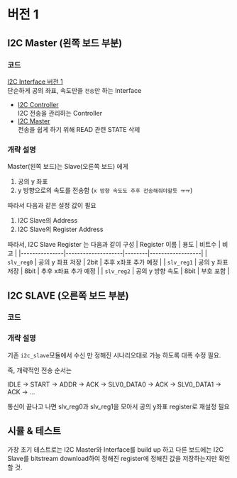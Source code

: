 # 버전 1
## I2C Master (왼쪽 보드 부분)
### 코드
[I2C Interface 버전 1](./I2C_Intf_V00.sv)  
단순하게 공의 좌표, 속도만을 `전송`만 하는 Interface  
- [I2C Controller](./I2C_Controller.sv)  
    I2C 전송을 관리하는 Controller
- [I2C Master](./I2C_Master.sv)  
    전송을 쉽게 하기 위해 READ 관련 STATE 삭제


### 개략 설명
Master(왼쪽 보드)는 Slave(오른쪽 보드) 에게  

1) 공의 y 좌표  
2) y 방향으로의 속도를 전송함 (`x 방향 속도도 추후 전송해줘야할듯 ㅠㅠ`)

따라서 다음과 같은 설정 값이 필요
1. I2C Slave의 Address
2. I2C Slave의 Register Address

따라서, I2C Slave Register 는 다음과 같이 구성
| Register 이름 | 용도               | 비트수 | 비고             |
|---------------|--------------------|--------|------------------|
| `slv_reg0`    | 공의 y 좌표 저장   | 2bit  | 추후 x좌표 추가 예정 |
| `slv_reg1`    | 공의 y 좌표 저장   | 8bit  | 추후 x좌표 추가 예정 |
| `slv_reg2`    | 공의 y 방향 속도   | 8bit | 부호 포함        |

## I2C SLAVE (오른쪽 보드 부분)
### 코드

### 개략 설명
기존 `i2c_slave`모듈에서 수신 만 정해진 시나리오대로 가능 하도록 대폭 수정 필요.

즉, 개략적인 전송 순서는

IDLE -> START -> ADDR -> ACK ->  SLV0_DATA0 -> ACK -> SLV0_DATA1 -> ACK -> ...

통신이 끝나고 나면 slv_reg0과 slv_reg1을 모아서 공의 y좌표 register로 재설정 필요


## 시뮬 & 테스트
가장 초기 테스트로는 I2C Master와 Interface를 build up 하고 다른 보드에는 I2C Slave를 bitstream download하여 정해진 register에 정해진 값을 저장하는지만 확인 할 것.

